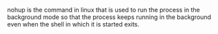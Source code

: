 nohup is the command in linux that is used to run the process in the background mode so that the process keeps running in the background even when the shell in which it is started exits.